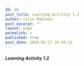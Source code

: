 ```yaml
---
ID: 50
post_title: Learning Activity 1.2
author: Colin Madland
post_excerpt: ""
layout: page
permalink: >
published: true
post_date: 2018-02-27 21:49:11
---
```


##### Learning Activity 1.2
